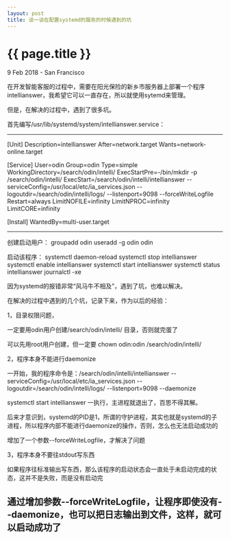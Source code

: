 ```yaml
---
layout: post
title: 谈一谈在配置systemd的服务的时候遇到的坑
---
```


{{ page.title }}
================

<p class="meta">9 Feb 2018 - San Francisco</p>

在开发智能客服的过程中，需要在阳光保险的新乡市服务器上部署一个程序intellianswer，我希望它可以一直存在，所以就使用sytemd来管理。

但是，在解决的过程中，遇到了很多坑。

首先编写/usr/lib/systemd/system/intellianswer.service：

----------
[Unit]
Description=intellianswer
After=network.target
Wants=network-online.target

[Service]
User=odin
Group=odin
Type=simple
WorkingDirectory=/search/odin/intelli/
ExecStartPre=-/bin/mkdir -p /search/odin/intelli/
ExecStart=/search/odin/intelli/intellianswer --serviceConfig=/usr/local/etc/ia_services.json --logoutdir=/search/odin/intelli/logs/ --listenport=9098 --forceWriteLogfile
Restart=always
LimitNOFILE=infinity
LimitNPROC=infinity
LimitCORE=infinity

[Install]
WantedBy=multi-user.target

----------


创建启动用户：
groupadd odin
useradd -g odin odin

启动该程序：
systemctl daemon-reload
systemctl stop intellianswer
systemctl enable intellianswer
systemctl start intellianswer
systemctl status intellianswer
journalctl -xe



因为systemd的报错非常“风马牛不相及”，遇到了坑，也难以解决。

在解决的过程中遇到的几个坑，记录下来，作为以后的经验：

1，目录权限问题，

一定要用odin用户创建/search/odin/intelli/ 目录，否则就完蛋了

可以先用root用户创建，但一定要
chown odin:odin /search/odin/intelli/

2，程序本身不能进行daemonize

一开始，我的程序命令是：/search/odin/intelli/intellianswer --serviceConfig=/usr/local/etc/ia_services.json --logoutdir=/search/odin/intelli/logs/ --listenport=9098 --daemonize

systemctl start intellianswer
一执行，主进程就退出了，百思不得其解。

后来才意识到，systemd的PID是1，所谓的守护进程，其实也就是systemd的子进程，所以程序内部不能进行daemonize的操作，否则，怎么也无法启动成功的

增加了一个参数--forceWriteLogfile，才解决了问题


3，程序本身不要往stdout写东西

如果程序往标准输出写东西，那么该程序的启动状态会一直处于未启动完成的状态，这并不是失败，而是没有启动完

通过增加参数--forceWriteLogfile，让程序即使没有--daemonize，也可以把日志输出到文件，这样，就可以启动成功了
--

